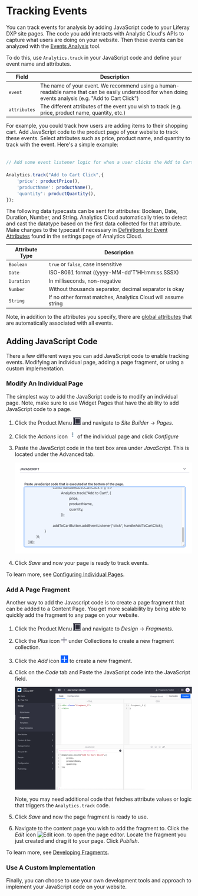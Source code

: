 # Tracking Events

You can track events for analysis by adding JavaScript code to your Liferay DXP site pages. The code you add interacts with Analytic Cloud's APIs to capture what users are doing on your website. Then these events can be analyzed with the [Events Analysis](./events-analsis.md) tool. 

To do this, use `Analytics.track` in your JavaScript code and define your event name and attributes.

| Field | Description |
| ----- | ----------- |
| `event` | The name of your event. We recommend using a human-readable name that can be easily understood for when doing events analysis (e.g. "Add to Cart Click") |
| `attributes` | The different attributes of the event you wish to track (e.g. price, product name, quantity, etc.) |


For example, you could track how users are adding items to their shopping cart. Add JavaScript code to the product page of your website to track these events. Select attributes such as price, product name, and quantity to track with the event. Here's a simple example:

```javascript

// Add some event listener logic for when a user clicks the Add to Cart button

Analytics.track("Add to Cart Click",{
    'price': productPrice(),
    'productName': productName(),
    'quantity': productQuantity(),
});
```

The following data typecasts can be sent for attributes: Boolean, Date, Duration, Number, and String. Analytics Cloud automatically tries to detect and cast the datatype based on the first data collected for that attribute. Make changes to the typecast if necessary in [Definitions for Event Attributes](../../workspace-data/definitions/definitions-for-event-attributes.md) found in the settings page of Analytics Cloud.

| Attribute Type | Description |
| -------------- | ----------- |
| `Boolean` | `true` or `false`, case insensitive |
| `Date` | ISO-8061 format ((yyyy-MM-dd'T'HH:mm:ss.SSSX) |
| `Duration` | In milliseconds, non-negative |
| `Number` | Without thousands separator, decimal separator is okay |
| `String` | If no other format matches, Analytics Cloud will assume string |

Note, in addition to the attributes you specify, there are [global attributes](../../workspace-data/definitions/definitions-for-event-attributes.md) that are automatically associated with all events.

## Adding JavaScript Code 

There a few different ways you can add JavaScript code to enable tracking events. Modifying an individual page, adding a page fragment, or using a custom implementation.

### Modify An Individual Page

The simplest way to add the JavaScript code is to modify an individual page. Note, make sure to use Widget Pages that have the ability to add JavaScript code to a page.

1. Click the Product Menu ![Product Menu icon.](../../images/icon-product-menu.png) and navigate to *Site Builder* &rarr; *Pages*. 

1. Click the *Actions* icon ![Actions icon.](../../images/icon-actions.png) of the individual page and click *Configure*

1. Paste the JavaScript code in the text box area under *JavaScript*. This is located under the Advanced tab.

    ![Paste the JavaScript code into the text box.](./tracking-events/images/01.png)

1. Click *Save* and now your page is ready to track events.

To learn more, see [Configuring Individual Pages](../../../../../dxp/latest/en/site-building/creating-pages/page-settings/configuring-individual-pages.md).

### Add A Page Fragment

Another way to add the Javascript code is to create a page fragment that can be added to a Content Page. You get more scalability by being able to quickly add the fragment to any page on your website.

1. Click the Product Menu ![Product Menu icon.](../../images/icon-product-menu.png) and navigate to *Design* &rarr; *Fragments*. 

1. Click the *Plus* icon ![Plus icon.](../../images/icon-plus.png) under Collections to create a new fragment collection.

1. Click the *Add* icon ![Add icon.](../../images/icon-add.png) to create a new fragment.

1. Click on the *Code* tab and Paste the JavaScript code into the JavaScript field.

    ![Paste the Javascript code into the JavaScript field.](./tracking-events/images/02.png)

    Note, you may need additional code that fetches attribute values or logic that triggers the `Analytics.track` code.

1. Click *Save* and now the page fragment is ready to use.

1. Navigate to the content page you wish to add the fragment to. Click the *Edit* icon ![Edit icon.](../../images/icon-edit.png) to open the page editor. Locate the fragment you just created and drag it to your page. Click *Publish*.

To learn more, see [Developing Fragments](../../../../../dxp/latest/en/site-building/developer-guide/developing-page-fragments/developing-fragments-intro.md).

### Use A Custom Implementation

Finally, you can choose to use your own development tools and approach to implement your JavaScript code on your website. 